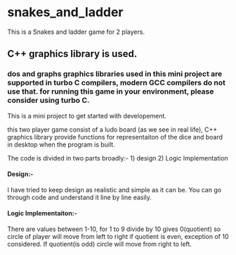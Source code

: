 # snakes_and_ladder
This is a Snakes and ladder game for 2 players.

## C++ graphics library is used.

### dos and graphs graphics libraries used in this mini project are supported in turbo C compilers, modern GCC compilers do not use that. for running this game in your environment, please consider using turbo C.


This is a mini project to get started with developement. 

this two player game consist of a ludo board (as we see in real life), C++ graphics library provide functions for representaiton of the dice and board in desktop when the program is built.


The code is divided in two parts broadly:- 1) design   2) Logic Implementation

#### Design:- 
I have tried to keep design as realistic and simple as it can be. You can go through code and understand it line by line easily.

#### Logic Implementaiton:- 
There are values between 1-10, for 1 to 9 divide by 10 gives 0(quotient) so circle of player will move from left to right if quotient is even, exception of 10 considered. If quotient(is odd) circle will move from right to left.
